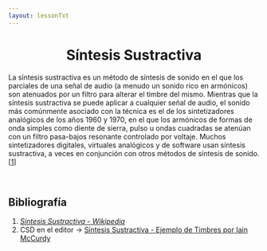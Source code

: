 ```yaml
---
layout: lessonTxt
---
```


# <center> Síntesis Sustractiva </center>


La síntesis sustractiva es un método de síntesis de sonido en el que los parciales de una señal de audio (a menudo un sonido rico en armónicos) son atenuados por un filtro para alterar el timbre del mismo. Mientras que la síntesis sustractiva se puede aplicar a cualquier señal de audio, el sonido más comúnmente asociado con la técnica es el de los sintetizadores analógicos de los años 1960 y 1970, en el que los armónicos de formas de onda simples como diente de sierra, pulso u ondas cuadradas se atenúan con un filtro pasa-bajos resonante controlado por voltaje. Muchos sintetizadores digitales, virtuales analógicos y de software usan síntesis sustractiva, a veces en conjunción con otros métodos de síntesis de sonido. [<a href="https://es.wikipedia.org/wiki/S%C3%ADntesis_substractiva">1</a>]

<br>

## Bibliografía

1. <a href="https://es.wikipedia.org/wiki/S%C3%ADntesis_substractiva"><i>Síntesis Sustractiva - Wikipedia</i></a>
2. CSD en el editor -> <a href="{{site.baseurl}}/lessons/sintesis_aditiva/side_projects/sintesis_sustractiva/Introduccion.csd">Síntesis Sustractiva - Ejemplo de Timbres por Iain McCurdy</a>

<br>
